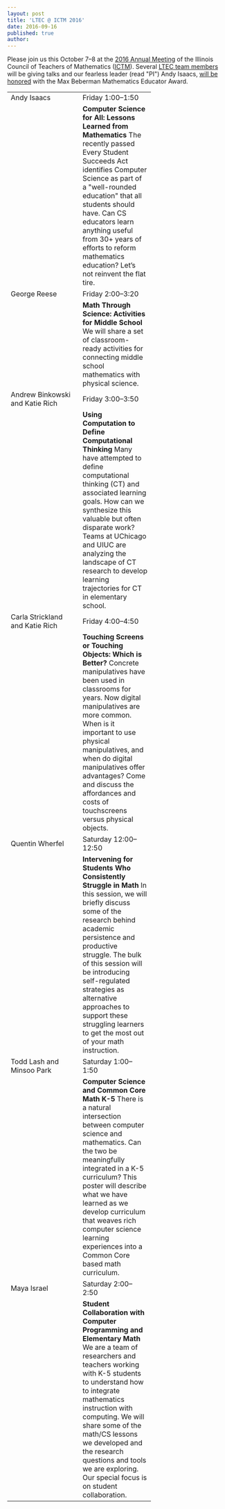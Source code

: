 ```yaml
---
layout: post
title: 'LTEC @ ICTM 2016'
date: 2016-09-16
published: true
author: 
---
```

Please join us this October 7–8 at the [2016 Annual Meeting](http://www.ictm.org/index.php?option=com_jevents&task=icalevent.detail&evid=1) of the Illinois Council of Teachers of Mathematics ([ICTM](http://www.ictm.org/)). Several [LTEC team members](http://everydaycomputing.org/about/) will be giving talks and our fearless leader (read "PI") Andy Isaacs, [will be honored](http://www.ictm.org/ictm-awards) with the Max Beberman Mathematics Educator Award.
<!--excerpt-->
<table>
  <tr>
    <td style="width: 150px;">Andy Isaacs</td><td style="width: 150px;">Friday 1:00–1:50</td>
  </tr>
  <tr>
    <td><img src="http://everydaycomputing.org/static/img/portfolio/Isaacs.jpg" class="img-circle timeline-image" alt=""></td>
    <td><b>Computer Science for All: Lessons Learned from Mathematics</b>
The recently passed Every Student Succeeds Act identifies Computer Science as part of a "well-rounded education" that all students should have. Can CS educators learn anything useful from 30+ years of efforts to reform mathematics education? Let’s not reinvent the flat tire.</td>
  </tr>
  
  <tr>
    <td>George Reese</td><td>Friday 2:00–3:20</td>
  </tr>
  <tr>
    <td><img src="http://everydaycomputing.org/static/img/portfolio/reese.jpg" class="img-circle timeline-image" alt=""></td>
    <td><b>Math Through Science: Activities for Middle School</b>
We will share a set of classroom-ready activities for connecting middle school mathematics with physical science.</td>
  </tr>
  
  <tr>
    <td>Andrew Binkowski and Katie Rich</td>
    <td>Friday 3:00–3:50</td>
  </tr>
  <tr>
    <td><img src="http://everydaycomputing.org/static/img/portfolio/andrewb.jpg" class="img-circle timeline-image" alt="">
    <img src="http://everydaycomputing.org/static/img/portfolio/rich.jpg" class="img-circle timeline-image" alt="">
</td>
    <td><b>Using Computation to Define Computational Thinking</b>
Many have attempted to define computational thinking (CT) and associated learning goals. How can we synthesize this valuable but often disparate work? Teams at UChicago and UIUC are analyzing the landscape of CT research to develop learning trajectories for CT in elementary school.</td>
  </tr>
  
  <tr>
    <td>Carla Strickland and Katie Rich</td><td>Friday 4:00–4:50</td>
  </tr>
  <tr>
   <td><img src="http://everydaycomputing.org/static/img/portfolio/carla.jpg" class="img-circle timeline-image" alt="">
    <img src="http://everydaycomputing.org/static/img/portfolio/rich.jpg" class="img-circle timeline-image" alt="">
</td>
    <td><b>Touching Screens or Touching Objects: Which is Better?</b>
Concrete manipulatives have been used in classrooms for years. Now digital manipulatives are more common. When is it important to use physical manipulatives, and when do digital manipulatives offer advantages? Come and discuss the affordances and costs of touchscreens versus physical objects.</td>
  </tr>
  
  <tr>
    <td>Quentin Wherfel</td><td>Saturday 12:00–12:50</td>
  </tr>
  <tr>
   <td><img src="http://everydaycomputing.org/static/img/portfolio/Wherfel.jpg" class="img-circle timeline-image" alt=""></td>
    <td><b>Intervening for Students Who Consistently Struggle in Math</b>
In this session, we will briefly discuss some of the research behind academic persistence and productive struggle. The bulk of this session will be introducing self-regulated strategies as alternative approaches to support these struggling learners to get the most out of your math instruction.</td>
  </tr>
  
  <tr>
    <td>Todd Lash and Minsoo Park</td><td>Saturday 1:00–1:50</td>
  </tr>
  <tr>
  <td><img src="http://everydaycomputing.org/static/img/portfolio/lash.jpeg" class="img-circle timeline-image" alt=""></td>
    <td><b>Computer Science and Common Core Math K-5</b>
There is a natural intersection between computer science and mathematics.  Can the two be meaningfully integrated in a K-5 curriculum?  This poster will describe what we have learned as we develop curriculum that weaves rich computer science learning experiences into a Common Core based math curriculum.
</td>
  </tr>
 
  <tr>
    <td>Maya Israel</td>
    <td>Saturday 2:00–2:50</td>
  </tr>
  <tr>
    <td><img src="http://everydaycomputing.org/static/img/portfolio/Maya.png" class="img-circle timeline-image" alt=""></td>
    <td><b>Student Collaboration with Computer Programming and Elementary Math</b>
We are a team of researchers and teachers working with K-5 students to understand how to integrate mathematics instruction with computing. We will share some of the math/CS lessons we developed and the research questions and tools we are exploring. Our special focus is on student collaboration.</td>
  </tr>
</table>



